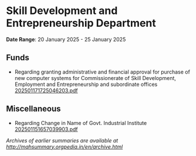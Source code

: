 # Skill Development and Entrepreneurship Department

**Date Range**: 20 January 2025 - 25 January 2025


## Funds
- Regarding granting administrative and financial approval for purchase of new computer systems for Commissionerate of Skill Development, Employment and Entrepreneurship and subordinate offices\
  [202501171725046203.pdf](https://gr.maharashtra.gov.in/Site/Upload/Government%20Resolutions/English/202501171725046203.pdf)

## Miscellaneous
- Regarding Change in Name of Govt. Industrial Institute\
  [202501151657039903.pdf](https://gr.maharashtra.gov.in/Site/Upload/Government%20Resolutions/English/202501151657039903.pdf)


*Archives of earlier summaries are available at http://mahsummary.orgpedia.in/en/archive.html*